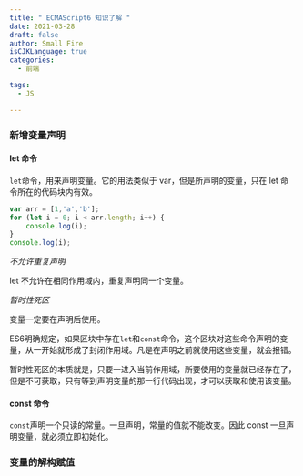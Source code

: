 ```yaml
---
title: " ECMAScript6 知识了解 "
date: 2021-03-28
draft: false
author: Small Fire
isCJKLanguage: true
categories: 
  - 前端

tags: 
  - JS

---
```


### 新增变量声明

#### let 命令

`let`命令，用来声明变量。它的用法类似于 var，但是所声明的变量，只在 let 命令所在的代码块内有效。

```javascript
var arr = [1,'a','b'];
for (let i = 0; i < arr.length; i++) {
    console.log(i);
}
console.log(i);
```

*不允许重复声明*

let 不允许在相同作用域内，重复声明同一个变量。

*暂时性死区*

变量一定要在声明后使用。

ES6明确规定，如果区块中存在`let`和`const`命令，这个区块对这些命令声明的变量，从一开始就形成了封闭作用域。凡是在声明之前就使用这些变量，就会报错。

暂时性死区的本质就是，只要一进入当前作用域，所要使用的变量就已经存在了，但是不可获取，只有等到声明变量的那一行代码出现，才可以获取和使用该变量。

#### const 命令

`const`声明一个只读的常量。一旦声明，常量的值就不能改变。因此 const 一旦声明变量，就必须立即初始化。

### 变量的解构赋值